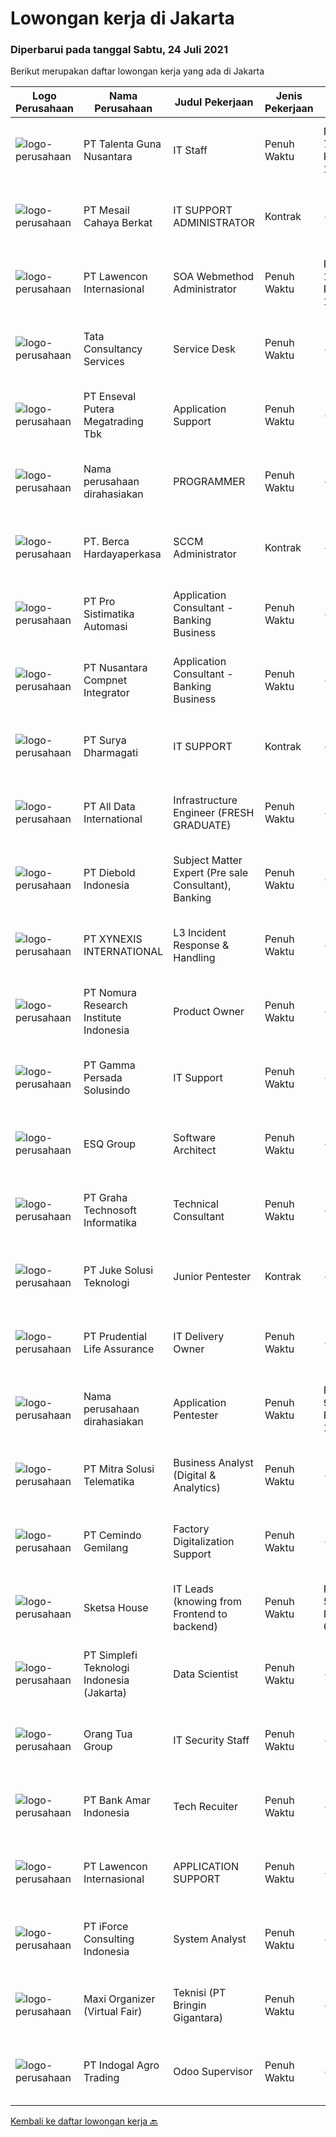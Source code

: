 
  # Lowongan kerja di Jakarta

  ### Diperbarui pada tanggal Sabtu, 24 Juli 2021

  Berikut merupakan daftar lowongan kerja yang ada di Jakarta

  |Logo Perusahaan | Nama Perusahaan | Judul Pekerjaan | Jenis Pekerjaan | Gaji Pekerjaan | Lokasi | Deskripsi | Tanggal diunggah | Pranala |
  | -------------- | --------------- | --------------- | --------- | --------- | -------------- | ------- | ----------- | ----------- |
  |![logo-perusahaan](https://image-service-cdn.seek.com.au/a0ba05a4c62f74dc0053c7d5be4b6b61a7c45e4d/ee4dce1061f3f616224767ad58cb2fc751b8d2dc)|PT Talenta Guna Nusantara|IT Staff|Penuh Waktu|Rp. 7.000.000-Rp. 12.000.000|Jakarta Raya|Administer &amp; maintain  Website &amp; all related Mobile &amp; Web services of the Company...|Jumat, 23 Juli 2021|https://www.jobstreet.co.id/id/job/it-staff-3584321?token=0~75a9a2c5-b77d-418d-8a86-17c7c640635b&sectionRank=1&jobId=jobstreet-id-job-3584321|
|![logo-perusahaan](https://image-service-cdn.seek.com.au/b577b5ad067c42a4c459ad8b4edd5d308179f48a/ee4dce1061f3f616224767ad58cb2fc751b8d2dc)|PT Mesail Cahaya Berkat|IT SUPPORT ADMINISTRATOR|Kontrak|---|Jakarta Barat|Tanggung Jawab: Merancang dan melakukan pemasangan hardware dan Software Mempersiapkan segala administrasi terkait kebutuhan IT tim termasuk mengelola...|Jumat, 23 Juli 2021|https://www.jobstreet.co.id/id/job/it-support-administrator-3584203?token=0~75a9a2c5-b77d-418d-8a86-17c7c640635b&sectionRank=2&jobId=jobstreet-id-job-3584203|
|![logo-perusahaan](https://image-service-cdn.seek.com.au/50c10d78c5539ebc698ab26107fac3c1c83dcf90/ee4dce1061f3f616224767ad58cb2fc751b8d2dc)|PT Lawencon Internasional|SOA Webmethod Administrator|Penuh Waktu|Rp. 10.000.000-Rp. 12.000.000|Jakarta Raya|Job Responsibilities:Deploy, Administer, Support and maintain middleware applications to enable communication between financial applications on...|Jumat, 23 Juli 2021|https://www.jobstreet.co.id/id/job/soa-webmethod-administrator-3584429?token=0~75a9a2c5-b77d-418d-8a86-17c7c640635b&sectionRank=3&jobId=jobstreet-id-job-3584429|
|![logo-perusahaan](https://image-service-cdn.seek.com.au/10803c5a9aadef45b9a0c7018854dddf536a6eff/ee4dce1061f3f616224767ad58cb2fc751b8d2dc)|Tata Consultancy Services|Service Desk|Penuh Waktu|---|Jakarta Raya|Responsibilities 24x7 Level 1 IT Service Desk support through Phone, Chat, Email, Voicemail &amp; Web (Self-service) Provide Incident, query and...|Jumat, 23 Juli 2021|https://www.jobstreet.co.id/id/job/service-desk-4618812/origin/my?token=0~75a9a2c5-b77d-418d-8a86-17c7c640635b&sectionRank=4&jobId=jobstreet-my-job-4618812|
|![logo-perusahaan](https://image-service-cdn.seek.com.au/75282914681f1a65c44c32b321a482e587c47d05/ee4dce1061f3f616224767ad58cb2fc751b8d2dc)|PT Enseval Putera Megatrading Tbk|Application Support|Penuh Waktu|---|Jakarta Timur|Tanggung Jawab: Membantu pemeliharaan sistem, server, database dan mendukung koreksi/perbaikan sistem, memastikan semua sistem berjalan dengan baik....|Jumat, 23 Juli 2021|https://www.jobstreet.co.id/id/job/application-support-3584390?token=0~75a9a2c5-b77d-418d-8a86-17c7c640635b&sectionRank=5&jobId=jobstreet-id-job-3584390|
|![logo-perusahaan](https://us.123rf.com/450wm/pavelstasevich/pavelstasevich1811/pavelstasevich181101027/112815900-stock-vector-no-image-available-icon-flat-vector.jpg?ver=6)|Nama perusahaan dirahasiakan|PROGRAMMER|Penuh Waktu|---|Jakarta Raya|Tugas dan tanggung jawab : Melakukan pemeliharaan terhadap software yang ada sehingga semua system dapat berjalan lancar untuk menunjang operasional...|Jumat, 23 Juli 2021|https://www.jobstreet.co.id/id/job/programmer-3577913?token=0~75a9a2c5-b77d-418d-8a86-17c7c640635b&sectionRank=6&jobId=jobstreet-id-job-3577913|
|![logo-perusahaan](https://image-service-cdn.seek.com.au/0c900ac2b5b1a2cf9bee651ce5d069e68ff14c92/ee4dce1061f3f616224767ad58cb2fc751b8d2dc)|PT. Berca Hardayaperkasa|SCCM Administrator|Kontrak|---|Jakarta Pusat|Build and Configure Domain Controller in Windows Server Deploy, configure and management Active Directory Domain Services (AD DS) Installation,...|Jumat, 23 Juli 2021|https://www.jobstreet.co.id/id/job/sccm-administrator-3578481?token=0~75a9a2c5-b77d-418d-8a86-17c7c640635b&sectionRank=7&jobId=jobstreet-id-job-3578481|
|![logo-perusahaan](https://image-service-cdn.seek.com.au/8ae9c747cbd3edcda08374c6755298912106523e/ee4dce1061f3f616224767ad58cb2fc751b8d2dc)|PT Pro Sistimatika Automasi|Application Consultant - Banking Business|Penuh Waktu|---|Jakarta Barat|Responsibilities: Ensure application development runs as planned and needs Ensure the flow of applications is in accordance with the needs of the...|Jumat, 23 Juli 2021|https://www.jobstreet.co.id/id/job/application-consultant-banking-business-3584094?token=0~75a9a2c5-b77d-418d-8a86-17c7c640635b&sectionRank=8&jobId=jobstreet-id-job-3584094|
|![logo-perusahaan](https://image-service-cdn.seek.com.au/faf1379cb2f8ff5c87162dc20c60c0d2f63dba1c/ee4dce1061f3f616224767ad58cb2fc751b8d2dc)|PT Nusantara Compnet Integrator|Application Consultant - Banking Business|Penuh Waktu|---|Jakarta Barat|Responsibilities: Ensure application development runs as planned and needs Ensure the flow of applications is in accordance with the needs of the...|Jumat, 23 Juli 2021|https://www.jobstreet.co.id/id/job/application-consultant-banking-business-3584034?token=0~75a9a2c5-b77d-418d-8a86-17c7c640635b&sectionRank=9&jobId=jobstreet-id-job-3584034|
|![logo-perusahaan](https://image-service-cdn.seek.com.au/1d2da81c0660cd99eb3b334a0f6e28c6ae7dc289/ee4dce1061f3f616224767ad58cb2fc751b8d2dc)|PT Surya Dharmagati|IT SUPPORT|Kontrak|---|Jakarta Raya|Kualifikasi : Usia maksimal 30 tahun Pendidikan minimal D3 -S1 Jurusan Ilmu Komputer /Informatika Berpengalaman minimal 2 tahun dibidang IT Mempunyai...|Jumat, 23 Juli 2021|https://www.jobstreet.co.id/id/job/it-support-3584083?token=0~75a9a2c5-b77d-418d-8a86-17c7c640635b&sectionRank=10&jobId=jobstreet-id-job-3584083|
|![logo-perusahaan](https://image-service-cdn.seek.com.au/03d8b8c8011e897e73ff5ddd7d44708a95ee841f/ee4dce1061f3f616224767ad58cb2fc751b8d2dc)|PT All Data International|Infrastructure Engineer (FRESH GRADUATE)|Penuh Waktu|---|Jakarta Raya|We are looking for Infrastructure Engineer that will be responsible for Presales and Post Sales activity.Responsiblities:- Instalation &amp;...|Jumat, 23 Juli 2021|https://www.jobstreet.co.id/id/job/infrastructure-engineer-fresh-graduate-3584259?token=0~75a9a2c5-b77d-418d-8a86-17c7c640635b&sectionRank=11&jobId=jobstreet-id-job-3584259|
|![logo-perusahaan](https://image-service-cdn.seek.com.au/bd55dc86ee01c6adccdc7df161284474c6cd1305/ee4dce1061f3f616224767ad58cb2fc751b8d2dc)|PT Diebold Indonesia|Subject Matter Expert (Pre sale Consultant), Banking|Penuh Waktu|---|Jakarta Raya|Expect more. Connect more. Be more at Diebold Nixdorf.  Our teams automate, digitize, and transform the way more than 75 million people around the...|Jumat, 23 Juli 2021|https://www.jobstreet.co.id/id/job/subject-matter-expert-pre-sale-consultant-banking-3574142?token=0~75a9a2c5-b77d-418d-8a86-17c7c640635b&sectionRank=12&jobId=jobstreet-id-job-3574142|
|![logo-perusahaan](https://image-service-cdn.seek.com.au/30a258484d065b4f2086bb7862e42a114b9305aa/ee4dce1061f3f616224767ad58cb2fc751b8d2dc)|PT XYNEXIS INTERNATIONAL|L3 Incident Response & Handling|Penuh Waktu|---|Jakarta Pusat|Deskripsi Pekerjaan Menyediakan petunjuk teknis Incident Response ke L1 dan L2 Incident Response Analysis Melakukan Containment, evidence gathering,...|Jumat, 23 Juli 2021|https://www.jobstreet.co.id/id/job/l3-incident-response-handling-3578069?token=0~75a9a2c5-b77d-418d-8a86-17c7c640635b&sectionRank=13&jobId=jobstreet-id-job-3578069|
|![logo-perusahaan](https://image-service-cdn.seek.com.au/37457cf8771d0d94c48e9e43a8e81a943fce490a/ee4dce1061f3f616224767ad58cb2fc751b8d2dc)|PT Nomura Research Institute Indonesia|Product Owner|Penuh Waktu|---|Jakarta Raya|Description: We are looking for Professional Scrum Product Owner who drives the digital product development to realize the digital transformation of...|Jumat, 23 Juli 2021|https://www.jobstreet.co.id/id/job/product-owner-3578497?token=0~75a9a2c5-b77d-418d-8a86-17c7c640635b&sectionRank=14&jobId=jobstreet-id-job-3578497|
|![logo-perusahaan](https://image-service-cdn.seek.com.au/a7876509b93cd71d4de5a4a3374882fa1f7976de/ee4dce1061f3f616224767ad58cb2fc751b8d2dc)|PT Gamma Persada Solusindo|IT Support|Penuh Waktu|---|Jakarta Raya|Kualifikasi: Pendidikan Minimal SMU &amp; Mahasiswa Cekatan Semangat Dapat bekerja dalam tim Terbiasa untuk melakukan instalasi komputer dan jaringan...|Jumat, 23 Juli 2021|https://www.jobstreet.co.id/id/job/it-support-3583684?token=0~75a9a2c5-b77d-418d-8a86-17c7c640635b&sectionRank=15&jobId=jobstreet-id-job-3583684|
|![logo-perusahaan](https://image-service-cdn.seek.com.au/4dcc364d09fe6323a531db8bbbb01ace290ffbab/ee4dce1061f3f616224767ad58cb2fc751b8d2dc)|ESQ Group|Software Architect|Penuh Waktu|---|Jakarta Raya|Software ArchitectDescriptionWe are looking for an experienced Software Architect to make intuitive high level decisions for software development. You...|Jumat, 23 Juli 2021|https://www.jobstreet.co.id/id/job/software-architect-3574588?token=0~75a9a2c5-b77d-418d-8a86-17c7c640635b&sectionRank=16&jobId=jobstreet-id-job-3574588|
|![logo-perusahaan](https://image-service-cdn.seek.com.au/c90e77767e89e8653e047260fd8d19524840de10/ee4dce1061f3f616224767ad58cb2fc751b8d2dc)|PT Graha Technosoft Informatika|Technical Consultant|Penuh Waktu|---|Jakarta Barat|Responsibility : Implement, and document all aspects of development work as assigned Play a significant role in all aspects of solution design,...|Jumat, 23 Juli 2021|https://www.jobstreet.co.id/id/job/technical-consultant-3574521?token=0~75a9a2c5-b77d-418d-8a86-17c7c640635b&sectionRank=17&jobId=jobstreet-id-job-3574521|
|![logo-perusahaan](https://image-service-cdn.seek.com.au/d35ac5ea00c4425d578be3d79ae0a51787864fee/ee4dce1061f3f616224767ad58cb2fc751b8d2dc)|PT Juke Solusi Teknologi|Junior Pentester|Kontrak|---|Jakarta Pusat|About US:Established in 2012, PT Juke Solusi Teknologi is focusing on IT Enterprise Infrastructure and Big Data solution. During our existences in IT...|Jumat, 23 Juli 2021|https://www.jobstreet.co.id/id/job/junior-pentester-3584117?token=0~75a9a2c5-b77d-418d-8a86-17c7c640635b&sectionRank=18&jobId=jobstreet-id-job-3584117|
|![logo-perusahaan](https://image-service-cdn.seek.com.au/3b98d6e2eee88ef0ffbbdda6ca746f2b3bfe83cb/ee4dce1061f3f616224767ad58cb2fc751b8d2dc)|PT Prudential Life Assurance|IT Delivery Owner|Penuh Waktu|---|Jakarta Raya|Principle Duties &amp; Responsibilities Procedure &amp; Compliance Manage dev team to follow scrum frameworkb Lead every scrum meetingc Maintain...|Kamis, 22 Juli 2021|https://www.jobstreet.co.id/id/job/it-delivery-owner-3577119?token=0~75a9a2c5-b77d-418d-8a86-17c7c640635b&sectionRank=19&jobId=jobstreet-id-job-3577119|
|![logo-perusahaan](https://us.123rf.com/450wm/pavelstasevich/pavelstasevich1811/pavelstasevich181101027/112815900-stock-vector-no-image-available-icon-flat-vector.jpg?ver=6)|Nama perusahaan dirahasiakan|Application Pentester|Penuh Waktu|Rp. 9.000.000-Rp. 13.000.000|Jakarta Selatan|As a penetration tester, you'll understand complex technical cybersecurity, especially in application terms. You'll need to: work with clients to...|Jumat, 23 Juli 2021|https://www.jobstreet.co.id/id/job/application-pentester-3584033?token=0~75a9a2c5-b77d-418d-8a86-17c7c640635b&sectionRank=20&jobId=jobstreet-id-job-3584033|
|![logo-perusahaan](https://image-service-cdn.seek.com.au/9b5f919bd8ffbcaf06c034033d2c53ba0d0ad556/ee4dce1061f3f616224767ad58cb2fc751b8d2dc)|PT Mitra Solusi Telematika|Business Analyst (Digital & Analytics)|Penuh Waktu|---|Jakarta Selatan|Responsibilities: Brainstorm requirements a Digital &amp; Analytics solution needs with business users Gain an understanding of the business processes...|Jumat, 23 Juli 2021|https://www.jobstreet.co.id/id/job/business-analyst-digital-analytics-3578405?token=0~75a9a2c5-b77d-418d-8a86-17c7c640635b&sectionRank=21&jobId=jobstreet-id-job-3578405|
|![logo-perusahaan](https://image-service-cdn.seek.com.au/05aac600e292cc04e8348f70b1a370d8a467326d/ee4dce1061f3f616224767ad58cb2fc751b8d2dc)|PT Cemindo Gemilang|Factory Digitalization Support|Penuh Waktu|---|Jakarta Raya|Job description • Memberikan dukungan kepada operasi pabrik yang ada di group perusahaan dalam hal pembangunan, disain dan penerapan digitalisasi...|Kamis, 22 Juli 2021|https://www.jobstreet.co.id/id/job/factory-digitalization-support-3582816?token=0~75a9a2c5-b77d-418d-8a86-17c7c640635b&sectionRank=22&jobId=jobstreet-id-job-3582816|
|![logo-perusahaan](https://image-service-cdn.seek.com.au/a1fecec9fb99d3fbfa4dbaf88e6589c63a3bd8dd/ee4dce1061f3f616224767ad58cb2fc751b8d2dc)|Sketsa House|IT Leads (knowing from Frontend to backend)|Penuh Waktu|Rp. 5.000.000-Rp. 6.000.000|Jakarta Raya|Manage Delivery of Technical Solution Effectively communicate with all related parties to ensure technical solution meets the business needs /...|Jumat, 23 Juli 2021|https://www.jobstreet.co.id/id/job/it-leads-knowing-from-frontend-to-backend-3584231?token=0~75a9a2c5-b77d-418d-8a86-17c7c640635b&sectionRank=23&jobId=jobstreet-id-job-3584231|
|![logo-perusahaan](https://image-service-cdn.seek.com.au/9927d54f4496cbfee8654681974930e85604b8d6/ee4dce1061f3f616224767ad58cb2fc751b8d2dc)|PT Simplefi Teknologi Indonesia (Jakarta)|Data Scientist|Penuh Waktu|---|Jakarta Selatan|Roles:As AwanTunai data scientist’s, your main objective is to organize and analyze large amounts of data, often using software specifically designed...|Jumat, 23 Juli 2021|https://www.jobstreet.co.id/id/job/data-scientist-3584244?token=0~75a9a2c5-b77d-418d-8a86-17c7c640635b&sectionRank=24&jobId=jobstreet-id-job-3584244|
|![logo-perusahaan](https://image-service-cdn.seek.com.au/bfdb00c0adbf988c12035f2d57bf67300ceec9e4/ee4dce1061f3f616224767ad58cb2fc751b8d2dc)|Orang Tua Group|IT Security Staff|Penuh Waktu|---|Jakarta Raya|Requirements : Candidate must possess at least a Bachelor's Degree, Computer Science/Information Technology, Engineering (Computer/Telecommunication)...|Jumat, 23 Juli 2021|https://www.jobstreet.co.id/id/job/it-security-staff-3583646?token=0~75a9a2c5-b77d-418d-8a86-17c7c640635b&sectionRank=25&jobId=jobstreet-id-job-3583646|
|![logo-perusahaan](https://image-service-cdn.seek.com.au/9625c640f7f9851bf6d68dd85efe60504bcfc6d5/ee4dce1061f3f616224767ad58cb2fc751b8d2dc)|PT Bank Amar Indonesia|Tech Recuiter|Penuh Waktu|---|Jakarta Pusat|What You will do: Develop and keep updating job descriptions and job specifications Source and attract candidates from the internal database, external...|Kamis, 22 Juli 2021|https://www.jobstreet.co.id/id/job/tech-recuiter-3577671?token=0~75a9a2c5-b77d-418d-8a86-17c7c640635b&sectionRank=26&jobId=jobstreet-id-job-3577671|
|![logo-perusahaan](https://image-service-cdn.seek.com.au/50c10d78c5539ebc698ab26107fac3c1c83dcf90/ee4dce1061f3f616224767ad58cb2fc751b8d2dc)|PT Lawencon Internasional|APPLICATION SUPPORT|Penuh Waktu|---|Jakarta Raya|Job Description: Prepare documentation related to system development in accordance with the applicable SDLC, including but not limited to FSD, TSD,...|Kamis, 22 Juli 2021|https://www.jobstreet.co.id/id/job/application-support-3577656?token=0~75a9a2c5-b77d-418d-8a86-17c7c640635b&sectionRank=27&jobId=jobstreet-id-job-3577656|
|![logo-perusahaan](https://image-service-cdn.seek.com.au/cd0492909f32bb3af68fa38ed40feb60dec4fbcd/ee4dce1061f3f616224767ad58cb2fc751b8d2dc)|PT iForce Consulting Indonesia|System Analyst|Penuh Waktu|---|Jakarta Raya|Job Description: Identify, analyze and interpret functional requirements from the users Prepare Functional System Requirement and Design (FSD) of the...|Jumat, 23 Juli 2021|https://www.jobstreet.co.id/id/job/system-analyst-3584413?token=0~75a9a2c5-b77d-418d-8a86-17c7c640635b&sectionRank=28&jobId=jobstreet-id-job-3584413|
|![logo-perusahaan](https://image-service-cdn.seek.com.au/b067e031fef8f19e5974349db7a066918b8286f3/ee4dce1061f3f616224767ad58cb2fc751b8d2dc)|Maxi Organizer (Virtual Fair)|Teknisi (PT Bringin Gigantara)|Penuh Waktu|---|Jakarta Raya|Jobdesc : Memperbaiki ATM Mengelola part ATM|Kamis, 22 Juli 2021|https://www.jobstreet.co.id/id/job/teknisi-pt-bringin-gigantara-3582975?token=0~75a9a2c5-b77d-418d-8a86-17c7c640635b&sectionRank=29&jobId=jobstreet-id-job-3582975|
|![logo-perusahaan](https://image-service-cdn.seek.com.au/d4762677ce5592f9d0529f2ae3c629d08a7d2925/ee4dce1061f3f616224767ad58cb2fc751b8d2dc)|PT Indogal Agro Trading|Odoo Supervisor|Penuh Waktu|---|Jakarta Selatan|Job Description: Become an expert on all of the features and functions within Odoo's software applications Create solutions and effectively...|Jumat, 23 Juli 2021|https://www.jobstreet.co.id/id/job/odoo-supervisor-3574671?token=0~75a9a2c5-b77d-418d-8a86-17c7c640635b&sectionRank=30&jobId=jobstreet-id-job-3574671|


  [Kembali ke daftar lowongan kerja 🔙](../README.md#daftar-lowongan-kerja)
  